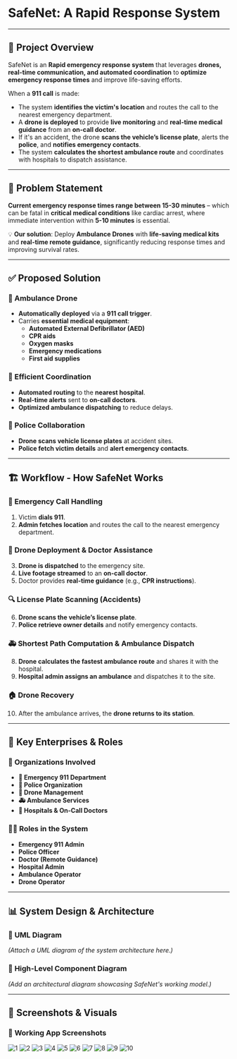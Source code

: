 # SafeNet: A Rapid Response System
---

## 📖 Project Overview
SafeNet is an **Rapid emergency response system** that leverages **drones, real-time communication, and automated coordination** to **optimize emergency response times** and improve life-saving efforts.

When a **911 call** is made:
- The system **identifies the victim's location** and routes the call to the nearest emergency department.
- A **drone is deployed** to provide **live monitoring** and **real-time medical guidance** from an **on-call doctor**.
- If it's an accident, the drone **scans the vehicle’s license plate**, alerts the **police**, and **notifies emergency contacts**.
- The system **calculates the shortest ambulance route** and coordinates with hospitals to dispatch assistance.

---

## 🚨 Problem Statement
**Current emergency response times range between 15-30 minutes** – which can be fatal in **critical medical conditions** like cardiac arrest, where immediate intervention within **5-10 minutes** is essential.

💡 **Our solution**: Deploy **Ambulance Drones** with **life-saving medical kits** and **real-time remote guidance**, significantly reducing response times and improving survival rates.

---

## ✅ Proposed Solution
### **🚁 Ambulance Drone**
- **Automatically deployed** via a **911 call trigger**.
- Carries **essential medical equipment**:
  - **Automated External Defibrillator (AED)**
  - **CPR aids**
  - **Oxygen masks**
  - **Emergency medications**
  - **First aid supplies**

### **📡 Efficient Coordination**
- **Automated routing** to the **nearest hospital**.
- **Real-time alerts** sent to **on-call doctors**.
- **Optimized ambulance dispatching** to reduce delays.

### **👮 Police Collaboration**
- **Drone scans vehicle license plates** at accident sites.
- **Police fetch victim details** and **alert emergency contacts**.

---

## 🏗 Workflow - How SafeNet Works
### **📌 Emergency Call Handling**
1. Victim **dials 911**.
2. **Admin fetches location** and routes the call to the nearest emergency department.

### **🚁 Drone Deployment & Doctor Assistance**
3. **Drone is dispatched** to the emergency site.
4. **Live footage streamed** to an **on-call doctor**.
5. Doctor provides **real-time guidance** (e.g., **CPR instructions**).

### **🔍 License Plate Scanning (Accidents)**
6. **Drone scans the vehicle’s license plate**.
7. **Police retrieve owner details** and notify emergency contacts.

### **🚑 Shortest Path Computation & Ambulance Dispatch**
8. **Drone calculates the fastest ambulance route** and shares it with the hospital.
9. **Hospital admin assigns an ambulance** and dispatches it to the site.

### **🏠 Drone Recovery**
10. After the ambulance arrives, the **drone returns to its station**.

---

## 🏢 Key Enterprises & Roles
### **📌 Organizations Involved**
- **🚨 Emergency 911 Department**
- **👮 Police Organization**
- **🚁 Drone Management**
- **🚑 Ambulance Services**
- **🏥 Hospitals & On-Call Doctors**

### **👨‍💼 Roles in the System**
- **Emergency 911 Admin**
- **Police Officer**
- **Doctor (Remote Guidance)**
- **Hospital Admin**
- **Ambulance Operator**
- **Drone Operator**

---

## 📊 System Design & Architecture
### 📍 **UML Diagram**
*(Attach a UML diagram of the system architecture here.)*

### 📍 **High-Level Component Diagram**
*(Add an architectural diagram showcasing SafeNet's working model.)*

---

## 📸 Screenshots & Visuals
### 📍 **Working App Screenshots**
![1](https://i.ibb.co/wN3z8Fx8/Screenshot-2025-03-15-at-9-11-10-PM.png)
![2](https://i.ibb.co/21kynFf0/Screenshot-2025-03-15-at-9-11-34-PM.png)
![3](https://i.ibb.co/DPzNg51b/Screenshot-2025-03-15-at-9-11-47-PM.png)
![4](https://i.ibb.co/Ld8Rh4pJ/Screenshot-2025-03-15-at-9-12-09-PM.png)
![5](https://i.ibb.co/yFpCLsg1/Screenshot-2025-03-15-at-9-12-24-PM.png)
![6](https://i.ibb.co/VpTyTBgM/Screenshot-2025-03-15-at-9-12-38-PM.png)
![7](https://i.ibb.co/qL6CFNqK/Screenshot-2025-03-15-at-9-12-59-PM.png)
![8](https://i.ibb.co/xSz6HH2n/Screenshot-2025-03-15-at-9-13-09-PM.png)
![9](https://i.ibb.co/chn3KKvc/Screenshot-2025-03-15-at-9-13-32-PM.png)
![10](https://i.ibb.co/SXLr0DZK/Screenshot-2025-03-15-at-9-13-59-PM.png)



